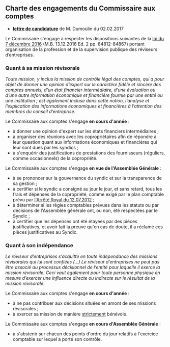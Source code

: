 ## Charte des engagements du Commissaire aux comptes

* [**lettre de candidature**](https://drive.google.com/file/d/0B_p7giU0NqM8N051YlhpZGhBRjQ/view?usp=sharing) de M. Dumoulin du 02.02.2017

Le Commissaire s'engage à respecter les dispositions suivantes de la [loi du 7 décembre 2016](https://drive.google.com/open?id=0B_p7giU0NqM8bEZ0d3l0ZFE3MDQ) (M.B. 13.12.2016 Ed. 2 pp. 84812-84867) portant organisation de la profession et de la supervision publique des réviseurs d’entreprises.

### Quant à sa mission révisorale

*Toute mission, y inclus la mission de contrôle légal des comptes, qui a pour objet de donner une opinion d’expert sur le caractère fidèle et sincère des comptes annuels, d’un état financier intermédiaire, d’une évaluation ou d’une autre information économique et financière fournie par une entité ou une institution ; est également incluse dans cette notion, l’analyse et l’explication des informations économiques et financières à l’attention des membres du conseil d’entreprise.*

Le Commissaire aux comptes s'engage **en cours d'année** :

* à donner une opinion d'expert sur les états financiers intermédiaires ;
* à organiser des réunions avec les copropriétaires afin de répondre à leur question quant aux informations économiques et financières qui leur sont dues par les syndics ;
* à s'enquérir des justifications de prestations des fournisseurs (réguliers, comme occasionnels) de la copropriété.

Le Commissaire aux comptes s'engage **en vue de l'Assemblée Générale** :

* à se prononcer sur la gouvernance du syndic et sur la transparence de sa gestion ;
* à certifier si le syndic a consigné au jour le jour, et sans retard, tous les frais et dépenses de la copropriété, comme exigé par le plan comptable prévu par [l'Arrêté Royal du 12.07.2012](http://brab80.webs.com/AR_20120712.pdf) ;
* à déterminer si les règles comptables prévues dans les statuts ou par décisions de l'Assemblée générale ont, ou non, été respectées par le Syndic ;
* à certifier que les dépenses ont été étayées par des pièces justificatives, et avoir fait la preuve qu'en cas de doute, il a réclamé ces pièces justificatives au Syndic.

### Quant à son indépendance

*Le réviseur d’entreprises s’acquitte en toute indépendance des missions révisorales qui lui sont confiées (...) Le réviseur d’entreprises ne peut pas être associé au processus décisionnel de l’entité pour laquelle il exerce la mission révisorale. Ceci vaut également pour toute personne physique en mesure d’exercer une influence directe ou indirecte sur le résultat de la mission révisorale.*

Le Commissaire aux comptes s'engage **en cours d'année** :

* à ne pas contribuer aux décisions situées en amont de ses missions révisorales ;
* à exercer sa mission de manière <u>strictement</u> bénévole.

Le Commissaire aux comptes s'engage **en cours d'Assemblée Générale** :

* à s'abstenir sur chacun des points d'ordre du jour relatifs à l'exercice comptable sur lequel a porté son contrôle.



